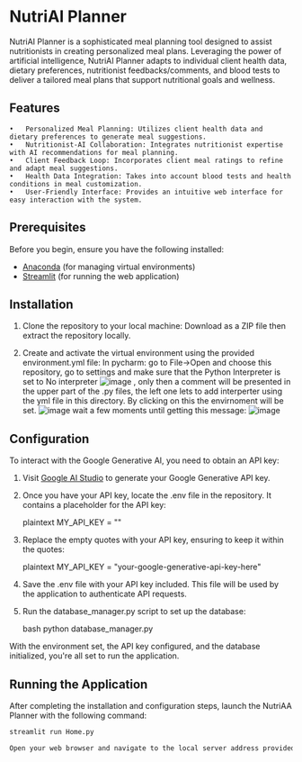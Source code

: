 # NutriAI Planner

NutriAI Planner is a sophisticated meal planning tool designed to assist nutritionists in creating personalized meal plans. Leveraging the power of artificial intelligence, NutriAI Planner adapts to individual client health data, dietary preferences, nutritionist feedbacks/comments, and blood tests to deliver a tailored meal plans that support nutritional goals and wellness.

## Features

	•	Personalized Meal Planning: Utilizes client health data and dietary preferences to generate meal suggestions.
	•	Nutritionist-AI Collaboration: Integrates nutritionist expertise with AI recommendations for meal planning.
	•	Client Feedback Loop: Incorporates client meal ratings to refine and adapt meal suggestions.
	•	Health Data Integration: Takes into account blood tests and health conditions in meal customization.
	•	User-Friendly Interface: Provides an intuitive web interface for easy interaction with the system.

## Prerequisites

Before you begin, ensure you have the following installed:
- [Anaconda](https://www.anaconda.com/products/distribution) (for managing virtual environments)
- [Streamlit](https://streamlit.io/) (for running the web application)

## Installation

1. Clone the repository to your local machine:
    Download as a ZIP file then extract the repository locally.


2. Create and activate the virtual environment using the provided environment.yml file:
    In pycharm: go to File->Open and choose this repository, go to settings and make sure that the Python Interpreter is set to No interpreter ![image](https://github.com/KareenG/NutriAI/assets/66648432/5dcef228-0637-4a55-ad18-8b74429116f8)
   , only then a comment will be presented in the upper part of the .py files, the left one lets to add interperter using the yml file in this directory. By clicking on this the envirnoment will be set.
   ![image](https://github.com/KareenG/NutriAI/assets/66648432/dfe85119-ad4a-41be-a6d7-7830f1113f3c)
   wait a few moments until getting this message: ![image](https://github.com/KareenG/NutriAI/assets/66648432/2c6ad4b8-e22c-4d21-a5f1-017fc5517580)

    

## Configuration

To interact with the Google Generative AI, you need to obtain an API key:

1. Visit [Google AI Studio](https://aistudio.google.com/app/apikey) to generate your Google Generative API key.

2. Once you have your API key, locate the .env file in the repository. It contains a placeholder for the API key:

    plaintext
    MY_API_KEY = ""
    

3. Replace the empty quotes with your API key, ensuring to keep it within the quotes:

    plaintext
    MY_API_KEY = "your-google-generative-api-key-here"
    

4. Save the .env file with your API key included. This file will be used by the application to authenticate API requests.

5. Run the database_manager.py script to set up the database:

    bash
    python database_manager.py
    

With the environment set, the API key configured, and the database initialized, you're all set to run the application.

## Running the Application

After completing the installation and configuration steps, launch the NutriAA Planner with the following command:

```bash
streamlit run Home.py

Open your web browser and navigate to the local server address provided by Streamlit (typically http://localhost:8501) to use the application.
